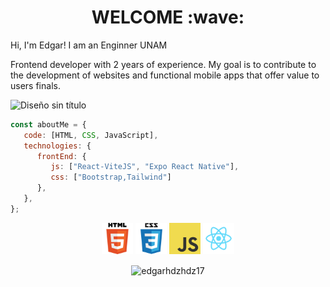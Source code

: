 <h1 align="center">WELCOME :wave:</h1>
<p align="left">
Hi, I'm Edgar! I am an Enginner UNAM
</p>

<p align="left">
Frontend developer with 2 years of experience. My goal is to contribute to the development of websites and functional mobile apps that offer value to users finals.
</p>

![Diseño sin título](https://github.com/EdgarHdzHdz17/EdgarHdzHdz17/assets/47467891/3c3ae104-4a09-463f-beb4-82a2ad30e095)

```javascript
const aboutMe = {
   code: [HTML, CSS, JavaScript],
   technologies: {
      frontEnd: {
         js: ["React-ViteJS", "Expo React Native"],
         css: ["Bootstrap,Tailwind"]
      },
   },
};
```

<p align="center">
<code><img height="50" src="https://raw.githubusercontent.com/github/explore/80688e429a7d4ef2fca1e82350fe8e3517d3494d/topics/html/html.png"></code>
<code><img height="50" src="https://raw.githubusercontent.com/github/explore/80688e429a7d4ef2fca1e82350fe8e3517d3494d/topics/css/css.png"></code>
<code><img height="50" src="https://raw.githubusercontent.com/github/explore/80688e429a7d4ef2fca1e82350fe8e3517d3494d/topics/javascript/javascript.png"></code>
<code><img height="50" src="https://raw.githubusercontent.com/github/explore/80688e429a7d4ef2fca1e82350fe8e3517d3494d/topics/react/react.png"></code>
</p>

<p align="center">
 <img align="center" src="https://github-readme-stats.vercel.app/api/top-langs?username=edgarhdzhdz17&show_icons=true&locale=en&layout=compact" alt="edgarhdzhdz17" style="background-color: transparent;" />
</p>


